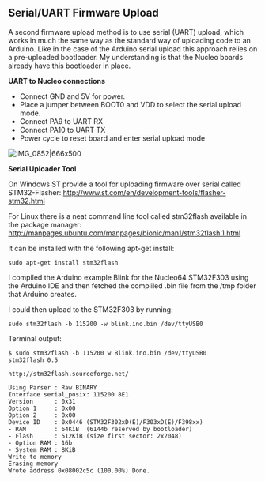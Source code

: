 ## Serial/UART Firmware Upload

A second firmware upload method is to use serial (UART) upload, which works in much the same way as the standard way of uploading code to an Arduino. Like in the case of the Arduino serial upload this approach relies on a pre-uploaded bootloader. My understanding is that the Nucleo boards already have this bootloader in place.

**UART to Nucleo connections**

- Connect GND and 5V for power. 
- Place a jumper between BOOT0 and VDD to select the serial upload mode.
- Connect PA9 to UART RX
- Connect PA10 to UART TX
- Power cycle to reset board and enter serial upload mode

![IMG_0852|666x500](../images/uartupload.JPG)

**Serial Uploader Tool**

On Windows ST provide a tool for uploading firmware over serial called STM32-Flasher: http://www.st.com/en/development-tools/flasher-stm32.html

For Linux there is a neat command line tool called stm32flash available in the package manager: http://manpages.ubuntu.com/manpages/bionic/man1/stm32flash.1.html

It can be installed with the following apt-get install:

    sudo apt-get install stm32flash

I compiled the Arduino example Blink for the Nucleo64 STM32F303 using the Arduino IDE and then fetched the compliled .bin file from the /tmp folder that Arduino creates.

I could then upload to the STM32F303 by running:

    sudo stm32flash -b 115200 -w blink.ino.bin /dev/ttyUSB0 

Terminal output:

    $ sudo stm32flash -b 115200 w Blink.ino.bin /dev/ttyUSB0
    stm32flash 0.5

    http://stm32flash.sourceforge.net/

    Using Parser : Raw BINARY
    Interface serial_posix: 115200 8E1
    Version      : 0x31
    Option 1     : 0x00
    Option 2     : 0x00
    Device ID    : 0x0446 (STM32F302xD(E)/F303xD(E)/F398xx)
    - RAM        : 64KiB  (6144b reserved by bootloader)
    - Flash      : 512KiB (size first sector: 2x2048)
    - Option RAM : 16b
    - System RAM : 8KiB
    Write to memory
    Erasing memory
    Wrote address 0x08002c5c (100.00%) Done.
